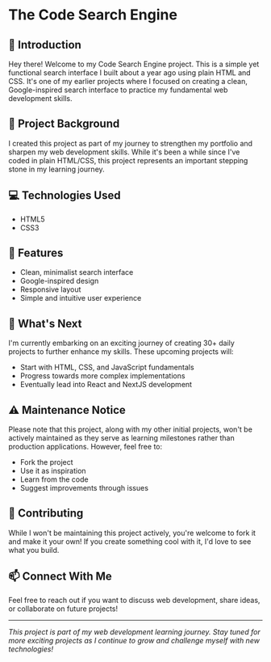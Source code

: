 # The Code Search Engine

## 👋 Introduction
Hey there! Welcome to my Code Search Engine project. This is a simple yet functional search interface I built about a year ago using plain HTML and CSS. It's one of my earlier projects where I focused on creating a clean, Google-inspired search interface to practice my fundamental web development skills.

## 🎯 Project Background
I created this project as part of my journey to strengthen my portfolio and sharpen my web development skills. While it's been a while since I've coded in plain HTML/CSS, this project represents an important stepping stone in my learning journey.

## 💻 Technologies Used
- HTML5
- CSS3

## 🌟 Features
- Clean, minimalist search interface
- Google-inspired design
- Responsive layout
- Simple and intuitive user experience

## 🚀 What's Next
I'm currently embarking on an exciting journey of creating 30+ daily projects to further enhance my skills. These upcoming projects will:
- Start with HTML, CSS, and JavaScript fundamentals
- Progress towards more complex implementations
- Eventually lead into React and NextJS development

## ⚠️ Maintenance Notice
Please note that this project, along with my other initial projects, won't be actively maintained as they serve as learning milestones rather than production applications. However, feel free to:
- Fork the project
- Use it as inspiration
- Learn from the code
- Suggest improvements through issues

## 🤝 Contributing
While I won't be maintaining this project actively, you're welcome to fork it and make it your own! If you create something cool with it, I'd love to see what you build.

## 📫 Connect With Me
Feel free to reach out if you want to discuss web development, share ideas, or collaborate on future projects!

---
*This project is part of my web development learning journey. Stay tuned for more exciting projects as I continue to grow and challenge myself with new technologies!*

